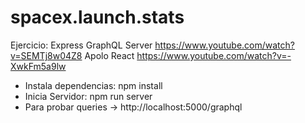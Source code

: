 # spacex.launch.stats

Ejercicio:
Express GraphQL Server https://www.youtube.com/watch?v=SEMTj8w04Z8
Apolo React https://www.youtube.com/watch?v=-XwkFm5a9lw


- Instala dependencias: npm install
- Inicia Servidor: npm run server
- Para probar queries -> http://localhost:5000/graphql
